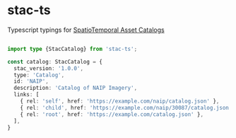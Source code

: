 # stac-ts

Typescript typings for [SpatioTemporal Asset Catalogs](https://stacspec.org/)


```typescript

import type {StacCatalog} from 'stac-ts';

const catalog: StacCatalog = {
  stac_version: '1.0.0',
  type: 'Catalog',
  id: 'NAIP',
  description: 'Catalog of NAIP Imagery',
  links: [
    { rel: 'self', href: 'https://example.com/naip/catalog.json' },
    { rel: 'child', href: 'https://example.com/naip/30087/catalog.json' },
    { rel: 'root', href: 'https://example.com/catalog.json' },
  ],
}
```